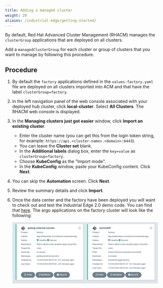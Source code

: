 ```yaml
---
title: Adding a managed cluster
weight: 20
aliases: /industrial-edge/getting-started/
---
```


By default, Red Hat Advanced Cluster Management (RHACM) manages the `clusterGroup` applications that are deployed on all clusters.

Add a `managedClusterGroup` for each cluster or group of clusters that you want to manage by following this procedure.

## Procedure

1. By default the `factory` applications defined in the `values-factory.yaml` file are deployed on all clusters imported into ACM and that have the label `clusterGroup=factory`. 

2. In the left navigation panel of the web console associated with your deployed hub cluster, click **local-cluster**. Select **All Clusters**. The RHACM web console is displayed.

3. In the **Managing clusters just got easier** window, click **Import an existing cluster**.

    - Enter the cluster name (you can get this from the login token string, for example: `https://api.<cluster-name>.<domain>:6443`).
    - You can leave the **Cluster set** blank.
    - In the **Additional labels** dialog box, enter the `key=value` as `clusterGroup=factory`.
    - Choose **KubeConfig** as the "Import mode".
    - In the **KubeConfig** window, paste your KubeConfig content. Click **Next**.

4. You can skip the **Automation** screen. Click **Next**.

5. Review the summary details and click **Import**.

6. Once the data center and the factory have been deployed you will want to check out and test the Industrial Edge 2.0 demo code. You can find that [here](../application/). The argo applications on the factory cluster will look
like the following:

   ![ArgoCD Factory Apps](/images/industrial-edge/factory-apps.png)